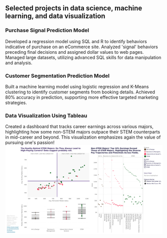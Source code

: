 ## Selected projects in data science, machine learning, and data visualization
### Purchase Signal Prediction Model
Developed a regression model using SQL and R to identify behaviors indicative of purchase on an eCommerce site. 
Analyzed 'signal' behaviors preceding final decisions and assigned dollar values to web pages. 
Managed large datasets, utilizing advanced SQL skills for data manipulation and analysis.  
### Customer Segmentation Prediction Model 
Built a machine learning model using logistic regression and K-Means clustering to identify customer segments from booking details. 
Achieved 80% accuracy in prediction, supporting more effective targeted marketing strategies.
### Data Visualization Using Tableau
Created a dashboard that tracks career earnings across various majors, highlighting how some non-STEM majors outpace their STEM counterparts in mid-career and beyond. 
This visualization emphasizes again the value of pursuing one's passion! 
![Alt text](/assets/Tableau_JK.png)
